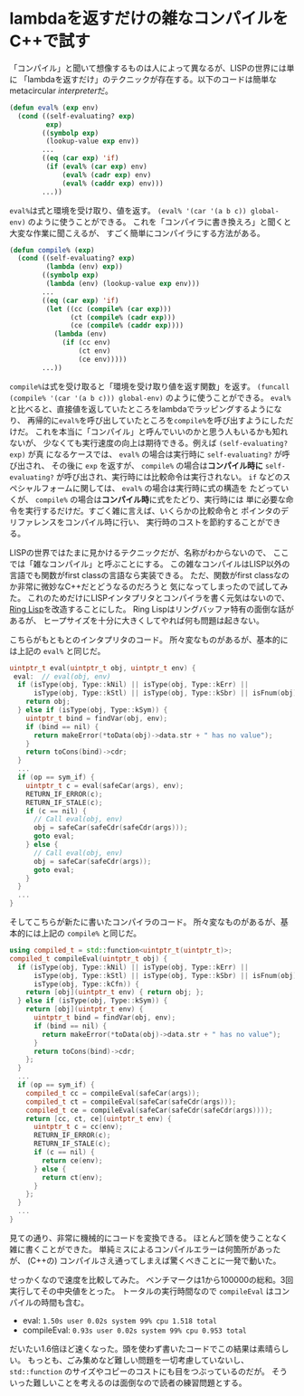 # lambdaを返すだけの雑なコンパイルをC++で試す

「コンパイル」と聞いて想像するものは人によって異なるが、LISPの世界には単に
「lambdaを返すだけ」のテクニックが存在する。以下のコードは簡単なmetacircular
*interpreter*だ。

```lisp
(defun eval% (exp env)
  (cond ((self-evaluating? exp)
         exp)
        ((symbolp exp)
         (lookup-value exp env))
        ...
        ((eq (car exp) 'if)
         (if (eval% (car exp) env)
             (eval% (cadr exp) env)
             (eval% (caddr exp) env)))
        ...))
```

`eval%`は式と環境を受け取り、値を返す。
`(eval% '(car '(a b c)) global-env)` のように使うことができる。
これを「コンパイラに書き換えろ」と聞くと大変な作業に聞こえるが、
すごく簡単にコンパイラにする方法がある。

```lisp
(defun compile% (exp)
  (cond ((self-evaluating? exp)
         (lambda (env) exp))
        ((symbolp exp)
         (lambda (env) (lookup-value exp env)))
        ...
        ((eq (car exp) 'if)
         (let ((cc (compile% (car exp)))
               (ct (compile% (cadr exp)))
               (ce (compile% (caddr exp))))
           (lambda (env)
             (if (cc env)
                 (ct env)
                 (ce env)))))
        ...))
```

`compile%`は式を受け取ると「環境を受け取り値を返す関数」を返す。
`(funcall (compile% '(car '(a b c))) global-env)` のように使うことができる。
`eval%`と比べると、直接値を返していたところをlambdaでラッピングするようになり、
再帰的に`eval%`を呼び出していたところを`compile%`を呼び出すようにしただけだ。
これを本当に「コンパイル」と呼んでいいのかと思う人もいるかも知れないが、
少なくても実行速度の向上は期待できる。例えば `(self-evaluating? exp)` が真
になるケースでは、 `eval%` の場合は実行時に `self-evaluating?` が呼び出され、
その後に `exp` を返すが、 `compile%` の場合は**コンパイル時に**
`self-evaluating?` が呼び出され、実行時には比較命令は実行されない。
`if` などのスペシャルフォームに関しては、 `eval%` の場合は実行時に式の構造を
たどっていくが、 `compile%` の場合は**コンパイル時**に式をたどり、実行時には
単に必要な命令を実行するだけだ。すごく雑に言えば、いくらかの比較命令と
ポインタのデリファレンスをコンパイル時に行い、
実行時のコストを節約することができる。

LISPの世界ではたまに見かけるテクニックだが、名称がわからないので、
ここでは「雑なコンパイル」と呼ぶことにする。
この雑なコンパイルはLISP以外の言語でも関数がfirst classの言語なら実装できる。
ただ、関数がfirst classなのか非常に微妙なC++だとどうなるのだろうと
気になってしまったので試してみた。
これのためだけにLISPインタプリタとコンパイラを書く元気はないので、
[Ring Lisp](https://github.com/zick/RingLisp)を改造することにした。
Ring Lispはリングバッファ特有の面倒な話があるが、
ヒープサイズを十分に大きくしてやれば何も問題は起きない。

こちらがもともとのインタプリタのコード。
所々変なものがあるが、基本的には上記の `eval%` と同じだ。

```C++
uintptr_t eval(uintptr_t obj, uintptr_t env) {
 eval:  // eval(obj, env)
  if (isType(obj, Type::kNil) || isType(obj, Type::kErr) ||
      isType(obj, Type::kStl) || isType(obj, Type::kSbr) || isFnum(obj)) {
    return obj;
  } else if (isType(obj, Type::kSym)) {
    uintptr_t bind = findVar(obj, env);
    if (bind == nil) {
      return makeError(*toData(obj)->data.str + " has no value");
    }
    return toCons(bind)->cdr;
  }
  ...
  if (op == sym_if) {
    uintptr_t c = eval(safeCar(args), env);
    RETURN_IF_ERROR(c);
    RETURN_IF_STALE(c);
    if (c == nil) {
      // Call eval(obj, env)
      obj = safeCar(safeCdr(safeCdr(args)));
      goto eval;
    } else {
      // Call eval(obj, env)
      obj = safeCar(safeCdr(args));
      goto eval;
    }
  }
  ...
}
```

そしてこちらが新たに書いたコンパイラのコード。
所々変なものがあるが、基本的には上記の `compile%` と同じだ。

```C++
using compiled_t = std::function<uintptr_t(uintptr_t)>;
compiled_t compileEval(uintptr_t obj) {
  if (isType(obj, Type::kNil) || isType(obj, Type::kErr) ||
      isType(obj, Type::kStl) || isType(obj, Type::kSbr) || isFnum(obj) ||
      isType(obj, Type::kCfn)) {
    return [obj](uintptr_t env) { return obj; };
  } else if (isType(obj, Type::kSym)) {
    return [obj](uintptr_t env) {
      uintptr_t bind = findVar(obj, env);
      if (bind == nil) {
        return makeError(*toData(obj)->data.str + " has no value");
      }
      return toCons(bind)->cdr;
    };
  }
  ...
  if (op == sym_if) {
    compiled_t cc = compileEval(safeCar(args));
    compiled_t ct = compileEval(safeCar(safeCdr(args)));
    compiled_t ce = compileEval(safeCar(safeCdr(safeCdr(args))));
    return [cc, ct, ce](uintptr_t env) {
      uintptr_t c = cc(env);
      RETURN_IF_ERROR(c);
      RETURN_IF_STALE(c);
      if (c == nil) {
        return ce(env);
      } else {
        return ct(env);
      }
    };
  }
  ...
}
```

見ての通り、非常に機械的にコードを変換できる。
ほとんど頭を使うことなく雑に書くことができた。
単純ミスによるコンパイルエラーは何箇所があったが、
(C++の) コンパイルさえ通ってしまえば驚くべきことに一発で動いた。

せっかくなので速度を比較してみた。
ベンチマークは1から100000の総和。3回実行してその中央値をとった。
トータルの実行時間なので `compileEval` はコンパイルの時間も含む。

* eval: `1.50s user 0.02s system 99% cpu 1.518 total`
* compileEval: `0.93s user 0.02s system 99% cpu 0.953 total`

だいたい1.6倍ほど速くなった。頭を使わず書いたコードでこの結果は素晴らしい。
もっとも、ごみ集めなど難しい問題を一切考慮していないし、
`std::function` のサイズやコピーのコストにも目をつぶっているのだが。
そういった難しいことを考えるのは面倒なので読者の練習問題とする。

